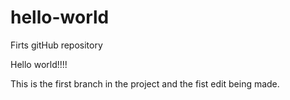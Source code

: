 # hello-world
Firts gitHub repository

Hello world!!!!

This is the first branch in the project and the fist edit being made.

